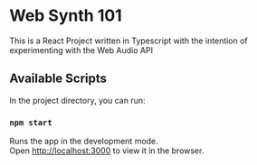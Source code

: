# Web Synth 101

This is a React Project written in Typescript with the intention of experimenting with the Web Audio API

## Available Scripts

In the project directory, you can run:

### `npm start`

Runs the app in the development mode.\
Open [http://localhost:3000](http://localhost:3000) to view it in the browser.


